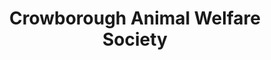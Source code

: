 ---
title: "Crowborough Animal Welfare Society"
url: /crowborough/crowborough-animal-welfare-society/
shop: charity
---